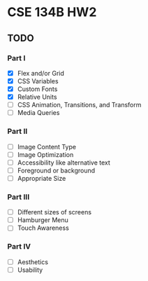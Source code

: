 # CSE 134B HW2

## TODO

### Part I

- [x] Flex and/or Grid
- [x] CSS Variables
- [x] Custom Fonts
- [x] Relative Units
- [ ] CSS Animation, Transitions, and Transform
- [ ] Media Queries

### Part II

- [ ] Image Content Type
- [ ] Image Optimization
- [ ] Accessibility like alternative text
- [ ] Foreground or background
- [ ] Appropriate Size

### Part III

- [ ] Different sizes of screens
- [ ] Hamburger Menu
- [ ] Touch Awareness

### Part IV

- [ ] Aesthetics
- [ ] Usability
